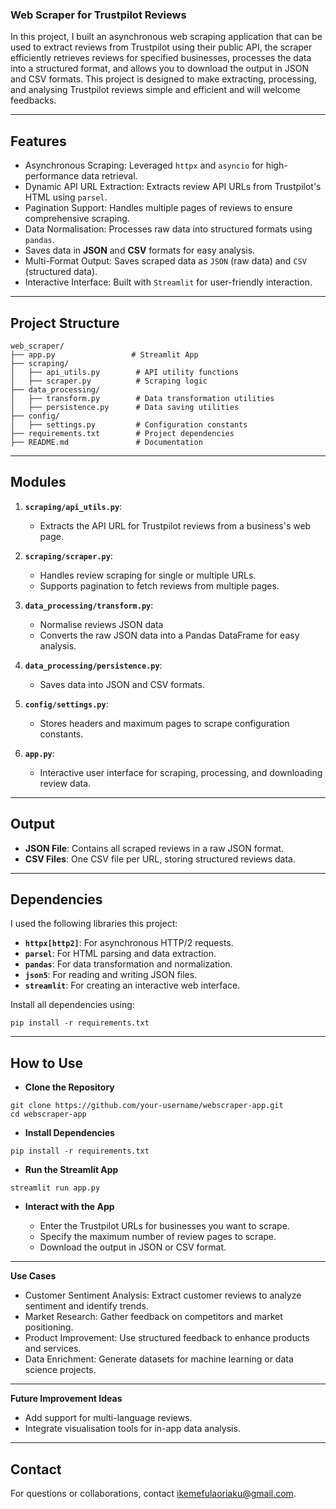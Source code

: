 ### **Web Scraper for Trustpilot Reviews**

In this project, I built an asynchronous web scraping application that can be used to extract reviews from Trustpilot using their public API, the scraper efficiently retrieves reviews for specified businesses, processes the data into a structured format, and allows you to download the output in JSON and CSV formats. This project is designed to make extracting, processing, and analysing Trustpilot reviews simple and efficient and will welcome feedbacks.

---

## **Features**

- Asynchronous Scraping: Leveraged `httpx` and `asyncio` for high-performance data retrieval.
- Dynamic API URL Extraction: Extracts review API URLs from Trustpilot's HTML using `parsel`.
- Pagination Support: Handles multiple pages of reviews to ensure comprehensive scraping.
- Data Normalisation: Processes raw data into structured formats using `pandas`.
- Saves data in **JSON** and **CSV** formats for easy analysis.
- Multi-Format Output: Saves scraped data as `JSON` (raw data) and `CSV` (structured data).
- Interactive Interface: Built with `Streamlit` for user-friendly interaction.

---

## **Project Structure**

```
web_scraper/
├── app.py                 # Streamlit App
├── scraping/
│   ├── api_utils.py        # API utility functions
│   ├── scraper.py          # Scraping logic
├── data_processing/
│   ├── transform.py        # Data transformation utilities
│   ├── persistence.py      # Data saving utilities
├── config/
│   ├── settings.py         # Configuration constants
├── requirements.txt        # Project dependencies
├── README.md               # Documentation
```

---

## **Modules**

1. **`scraping/api_utils.py`**:

   - Extracts the API URL for Trustpilot reviews from a business's web page.

2. **`scraping/scraper.py`**:

   - Handles review scraping for single or multiple URLs.
   - Supports pagination to fetch reviews from multiple pages.

3. **`data_processing/transform.py`**:

   - Normalise reviews JSON data
   - Converts the raw JSON data into a Pandas DataFrame for easy analysis.

4. **`data_processing/persistence.py`**:

   - Saves data into JSON and CSV formats.

5. **`config/settings.py`**:

   - Stores headers and maximum pages to scrape configuration constants.

6. **`app.py`**:
   - Interactive user interface for scraping, processing, and downloading review data.

---

## **Output**

- **JSON File**: Contains all scraped reviews in a raw JSON format.
- **CSV Files**: One CSV file per URL, storing structured reviews data.

---

## **Dependencies**

I used the following libraries this project:

- **`httpx[http2]`**: For asynchronous HTTP/2 requests.
- **`parsel`**: For HTML parsing and data extraction.
- **`pandas`**: For data transformation and normalization.
- **`json5`**: For reading and writing JSON files.
- **`streamlit`**: For creating an interactive web interface.

Install all dependencies using:

```
pip install -r requirements.txt
```

---

## **How to Use**

- **Clone the Repository**

```
git clone https://github.com/your-username/webscraper-app.git
cd webscraper-app
```

- **Install Dependencies**

```
pip install -r requirements.txt
```

- **Run the Streamlit App**

```
streamlit run app.py
```

- **Interact with the App**

   - Enter the Trustpilot URLs for businesses you want to scrape.
   - Specify the maximum number of review pages to scrape.
   - Download the output in JSON or CSV format.

---

**Use Cases**

- Customer Sentiment Analysis: Extract customer reviews to analyze sentiment and identify trends.
- Market Research: Gather feedback on competitors and market positioning.
- Product Improvement: Use structured feedback to enhance products and services.
- Data Enrichment: Generate datasets for machine learning or data science projects.

---

**Future Improvement Ideas**

- Add support for multi-language reviews.
- Integrate visualisation tools for in-app data analysis.

---

## **Contact**

For questions or collaborations, contact ikemefulaoriaku@gmail.com.
